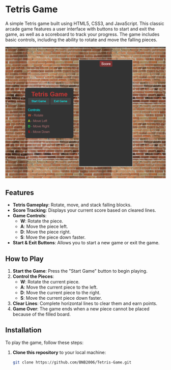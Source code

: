 # Tetris Game

A simple Tetris game built using HTML5, CSS3, and JavaScript. This classic arcade game features a user interface with buttons to start and exit the game, as well as a scoreboard to track your progress. The game includes basic controls, including the ability to rotate and move the falling pieces.

![output](game.png)
## Features
- **Tetris Gameplay**: Rotate, move, and stack falling blocks.
- **Score Tracking**: Displays your current score based on cleared lines.
- **Game Controls**: 
    - **W**: Rotate the piece.
    - **A**: Move the piece left.
    - **D**: Move the piece right.
    - **S**: Move the piece down faster.
- **Start & Exit Buttons**: Allows you to start a new game or exit the game.

## How to Play
1. **Start the Game**: Press the "Start Game" button to begin playing.
2. **Control the Pieces**:
    - **W**: Rotate the current piece.
    - **A**: Move the current piece to the left.
    - **D**: Move the current piece to the right.
    - **S**: Move the current piece down faster.
3. **Clear Lines**: Complete horizontal lines to clear them and earn points.
4. **Game Over**: The game ends when a new piece cannot be placed because of the filled board.


## Installation

To play the game, follow these steps:

1. **Clone this repository** to your local machine:

   ```bash
   git clone https://github.com/BNB2006/Tetris-Game.git

